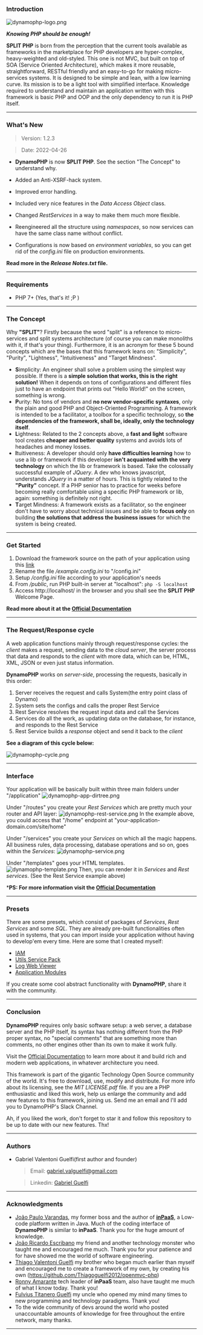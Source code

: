 ### Introduction ###
![dynamophp-logo.png](https://split-php-framework.s3.sa-east-1.amazonaws.com/SPLIT_PHP-logo-full.png)

***Knowing PHP should be enough!***

**SPLIT PHP** is born from the perception that the current tools available as frameworks in the marketplace for PHP developers are hyper-complex, heavy-weighted and old-styled. This one is not MVC, but built on top of SOA (Service Oriented Architecture), which makes it more reusable, straightforward, RESTful friendly and an easy-to-go for making micro-services systems. It is designed to be simple and lean, with a low learning curve. Its mission is to be a light tool with simplified interface. Knowledge required to understand and maintain an application written with this framework is basic PHP and OOP and the only dependency to run it is PHP itself.

---

### What's New ###

> Version: 1.2.3

> Date: 2022-04-26

* **DynamoPHP** is now **SPLIT PHP**. See the section "The Concept" to understand why.

* Added an Anti-XSRF-hack system.

* Improved error handling.

* Included very nice features in the *Data Access Object* class.

* Changed *RestServices* in a way to make them much more flexible.

* Reengineered all the structure using *namespaces*, so now services can have the same class name without conflict.

* Configurations is now based on *environment variables*, so you can get rid of the *config.ini* file on production environments.

**Read more in the *Release Notes.txt* file.**

---

### Requirements ###
* PHP 7+ (Yes, that's it! ;P )

---

### The Concept ###
Why **"SPLIT"**? Firstly because the word "split" is a reference to micro-services and split systems architecture (of course you can make monoliths with it, if that's your thing). Furthermore, it is an acronym for these 5 bound concepts which are the bases that this framework leans on: "Simplicity", "Purity", "Lightness", "Intuitiveness" and "Target Mindness".

* **S**implicity: An engineer shall solve a problem using the simplest way possible. If there is a **simple solution that works, this is the right solution!** When it depends on tons of configurations and different files just to have an endpoint that prints out "Hello World!" on the screen, something is wrong.
* **P**urity: No tons of vendors and **no new vendor-specific syntaxes**, only the plain and good PHP and Object-Oriented Programming. A framework is intended to be a facilitator, a toolbox for a specific technology, so **the dependencies of the framework, shall be, ideally, only the technology itself**.
* **L**ightness: Related to the 2 concepts above, a **fast and light** software tool creates **cheaper and better quality** systems and avoids lots of headaches and money losses.
* **I**tuitiveness: A developer should only **have difficulties learning** how to use a lib or framework if this developer **isn't acquainted with the very technology** on which the lib or framework is based. Take the colossally successful example of *JQuery*. A dev who knows javascript, understands *JQuery* in a matter of hours. This is tightly related to the **"Purity"** concept. If a PHP senior has to practice for weeks before becoming really comfortable using a specific PHP framework or lib, again: something is definitely not right.
* **T**arget Mindness: A framework exists as a facilitator, so the engineer don't have to worry about technical issues and be able to **focus only** on building **the solutions that address the business issues** for which the system is being created.

---

### Get Started ###
1. Download the framework source on the path of your application using this [link](https://github.com/gabriel-guelfi/DynamoPHP/archive/refs/tags/v1.2.zip) 
2. Rename the file */example.config.ini* to "/config.ini"
3. Setup */config.ini* file according to your application's needs
4. From */public*, run PHP built-in server at "localhost": `php -S localhost`
5. Access http://localhost/ in the browser and you shall see the **SPLIT PHP** Welcome Page.

**Read more about it at the [Official Documentation](http://splitphp.org/docs#getstarted)**

---

### The Request/Response cycle ###
A web application functions mainly through request/response cycles: the *client* makes a request, sending data to the *cloud server*, the server process that data and responds to the *client* with more data, which can be, HTML, XML, JSON or even just status information.

**DynamoPHP** works on *server-side*, processing the requests, basically in this order: 
1. Server receives the request and calls System(the entry point class of Dynamo)
2. System sets the configs and calls the proper Rest Service
3. Rest Service resolves the request input data and call the Services
4. Services do all the work, as updating data on the database, for instance, and responds to the Rest Service
5. Rest Service builds a *response* object and send it back to the *client*

**See a diagram of this cycle below:**

![dynamophp-cycle.png](https://dynamophp-resources.s3.sa-east-1.amazonaws.com/img-docs/DynamoPHP-I_O-cycle-526X850.png)

---

### Interface ###
Your application will be basically built within three main folders under "/application"
![dynamophp-app-dirtree.png](https://dynamophp-resources.s3.sa-east-1.amazonaws.com/img-docs/Dynamo-application-dirtree.png)

Under "/routes" you create your *Rest Services* which are pretty much your router and API layer:
![dynamophp-rest-service.png](https://dynamophp-resources.s3.sa-east-1.amazonaws.com/img-docs/dynamo-restservice-example.png)
In the example above, you could access that "/home" endpoint at "your-application-domain.com/site/home"

Under "/services" you create your *Services* on which all the magic happens. All business rules, data processing, database operations and so on, goes within the *Services*:
![dynamophp-service.png](https://dynamophp-resources.s3.sa-east-1.amazonaws.com/img-docs/dynamo-service-example.png)

Under "/templates" goes your HTML templates.
![dynamophp-template.png](https://dynamophp-resources.s3.sa-east-1.amazonaws.com/img-docs/dynamo-template-example.png)
Then, you can render it in *Services* and *Rest services*. (See the Rest Service example above)

***PS: For more information visit the [Official Documentation](http://docs.dynamophp.org)**

---

### Presets ###
There are some presets, which consist of packages of *Services*, *Rest Services* and some *SQL*. They are already pre-built functionalities often used in systems, that you can import inside your application without having to develop'em every time. Here are some that I created myself:

* [IAM](https://github.com/gabriel-guelfi/IAM)
* [Utils Service Pack](https://github.com/gabriel-guelfi/Utils-Service-Pack)
* [Log Web Viewer](https://github.com/gabriel-guelfi/Log-Webviewer)
* [Application Modules](https://github.com/gabriel-guelfi/Application-Modules)

If you create some cool abstract functionality with **DynamoPHP**, share it with the community.

---

### Conclusion ###
**DynamoPHP** requires only basic software setup: a web server, a database server and the PHP itself, its syntax has nothing different from the PHP proper syntax, no "special comments" that are something more than comments, no other engines other than its own to make it work fully.

Visit the [Official Documentation](http://docs.dynamophp.org) to learn more about it and build rich and modern web applications, in whatever architecture you need.

This framework is part of the gigantic Technology Open Source community of the world. It's free to download, use, modify and distribute. For more info about its licensing, see the *MIT LICENSE.pdf* file. If you are a PHP enthusiastic and liked this work, help us enlarge the community and add new features to this framework, joining us. Send me an email and I'll add you to DynamoPHP's Slack Channel.

Ah, if you liked the work, don't forget to star it and follow this repository to be up to date with our new features. Thx!

---
### Authors ###
* Gabriel Valentoni Guelfi(first author and founder)
  > Email: gabriel.valguelfi@gmail.com

  > Linkedin: [Gabriel Guelfi](https://br.linkedin.com/in/gabriel-valentoni-guelfi-30ba8b4b)

---

### Acknowledgments ###
* [João Paulo Varandas](https://www.linkedin.com/in/joaovarandas/), my former boss and the author of **[inPaaS](https://www.inpaas.com/)**, a Low-code platform written in Java. Much of the coding interface of **DynamoPHP** is similar to **inPaaS**. Thank you for the huge amount of knowledge.
* [João Ricardo Escribano](https://www.linkedin.com/in/joaoescribano/) my friend and another technology monster who taught me and encouraged me much. Thank you for your patience and for have showed me the world of software engineering.
* [Thiago Valentoni Guelfi](https://www.linkedin.com/in/thiago-valentoni-guelfi-198a4174/) my brother who began much earlier than myself and encouraged me to create a framework of my own, by creating his own (https://github.com/Thiagoguelfi2012/openmvc-php)
* [Ronny Amarante](https://www.linkedin.com/in/ronnyamarante/) tech leader of **inPaaS** team, also have taught me much of what I know today. Thank you!
* [Fulvius Titanero Guelfi](https://www.linkedin.com/in/fulviusguelfi/) my uncle who opened my mind many times to new programming and technology paradigms. Thank you!
* To the wide community of devs around the world who posted unaccountable amounts of knowledge for free throughout the entire network, many thanks.

---